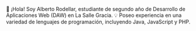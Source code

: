 👋 ¡Hola! Soy Alberto Rodellar, estudiante de segundo año de Desarrollo de Aplicaciones Web (DAW) en La Salle Gracia.
💡 Poseo experiencia en una variedad de lenguajes de programación, incluyendo Java, JavaScript y PHP.
